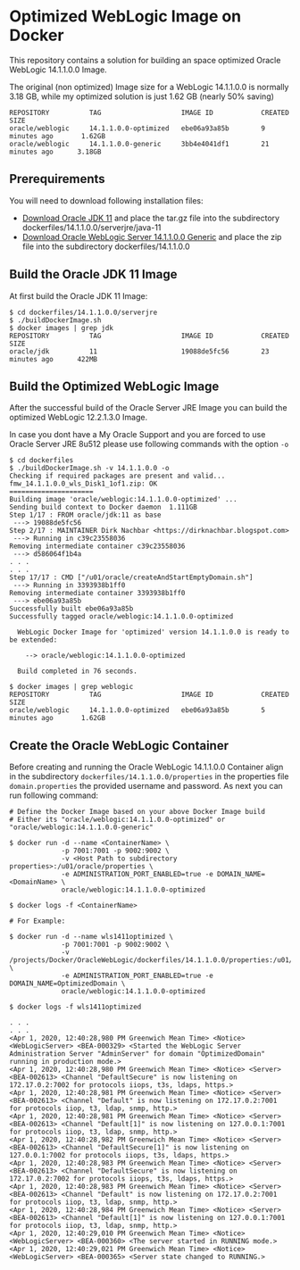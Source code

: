 Optimized WebLogic Image on Docker
===============
This repository contains a solution for building an space optimized Oracle WebLogic 14.1.1.0.0 Image.

The original (non optimized) Image size for a WebLogic 14.1.1.0.0 is normally 3.18 GB, while my optimized solution is just 1.62 GB (nearly 50% saving)

```
REPOSITORY          TAG                    IMAGE ID            CREATED             SIZE
oracle/weblogic     14.1.1.0.0-optimized   ebe06a93a85b        9 minutes ago       1.62GB
oracle/weblogic     14.1.1.0.0-generic     3bb4e4041df1        21 minutes ago      3.18GB
```

## Prerequirements
You will need to download following installation files:
* [Download Oracle JDK 11](https://www.oracle.com/technetwork/java/javase/downloads/java-archive-javase8-2177648.html) and place the tar.gz file into the subdirectory dockerfiles/14.1.1.0.0/serverjre/java-11
* [Download Oracle WebLogic Server 14.1.1.0.0 Generic](https://www.oracle.com/middleware/technologies/fusionmiddleware-downloads.html) and place the zip file into the subdirectory dockerfiles/14.1.1.0.0

## Build the Oracle JDK 11 Image
At first build the Oracle JDK 11 Image:

```
$ cd dockerfiles/14.1.1.0.0/serverjre
$ ./buildDockerImage.sh
$ docker images | grep jdk
REPOSITORY          TAG                    IMAGE ID            CREATED             SIZE
oracle/jdk          11                     19088de5fc56        23 minutes ago      422MB

```

## Build the Optimized WebLogic Image
After the successful build of the Oracle Server JRE Image you can build the optimized WebLogic 12.2.1.3.0 Image.

In case you dont have a My Oracle Support and you are forced to use Oracle Server JRE 8u512 please use following commands with the option `-o`

```
$ cd dockerfiles
$ ./buildDockerImage.sh -v 14.1.1.0.0 -o
Checking if required packages are present and valid...
fmw_14.1.1.0.0_wls_Disk1_1of1.zip: OK
=====================
Building image 'oracle/weblogic:14.1.1.0.0-optimized' ...
Sending build context to Docker daemon  1.111GB
Step 1/17 : FROM oracle/jdk:11 as base
 ---> 19088de5fc56
Step 2/17 : MAINTAINER Dirk Nachbar <https://dirknachbar.blogspot.com>
 ---> Running in c39c23558036
Removing intermediate container c39c23558036
 ---> d586064f1b4a
. . .
. . .
Step 17/17 : CMD ["/u01/oracle/createAndStartEmptyDomain.sh"]
 ---> Running in 3393938b1ff0
Removing intermediate container 3393938b1ff0
 ---> ebe06a93a85b
Successfully built ebe06a93a85b
Successfully tagged oracle/weblogic:14.1.1.0.0-optimized

  WebLogic Docker Image for 'optimized' version 14.1.1.0.0 is ready to be extended:

    --> oracle/weblogic:14.1.1.0.0-optimized

  Build completed in 76 seconds.

$ docker images | grep weblogic
REPOSITORY          TAG                    IMAGE ID            CREATED             SIZE
oracle/weblogic     14.1.1.0.0-optimized   ebe06a93a85b        5 minutes ago       1.62GB
```

## Create the Oracle WebLogic Container
Before creating and running the Oracle WebLogic 14.1.1.0.0 Container align in the subdirectory `dockerfiles/14.1.1.0.0/properties` in the properties file `domain.properties` the provided username and password.
As next you can run following command:

```
# Define the Docker Image based on your above Docker Image build
# Either its "oracle/weblogic:14.1.1.0.0-optimized" or "oracle/weblogic:14.1.1.0.0-generic"

$ docker run -d --name <ContainerName> \
             -p 7001:7001 -p 9002:9002 \
             -v <Host Path to subdirectory properties>:/u01/oracle/properties \
             -e ADMINISTRATION_PORT_ENABLED=true -e DOMAIN_NAME=<DomainName> \
             oracle/weblogic:14.1.1.0.0-optimized

$ docker logs -f <ContainerName>

# For Example:

$ docker run -d --name wls1411optimized \
             -p 7001:7001 -p 9002:9002 \
             -v /projects/Docker/OracleWebLogic/dockerfiles/14.1.1.0.0/properties:/u01/oracle/properties \
             -e ADMINISTRATION_PORT_ENABLED=true -e DOMAIN_NAME=OptimizedDomain \
             oracle/weblogic:14.1.1.0.0-optimized

$ docker logs -f wls1411optimized

. . .
. . .
<Apr 1, 2020, 12:40:28,980 PM Greenwich Mean Time> <Notice> <WebLogicServer> <BEA-000329> <Started the WebLogic Server Administration Server "AdminServer" for domain "OptimizedDomain" running in production mode.> 
<Apr 1, 2020, 12:40:28,980 PM Greenwich Mean Time> <Notice> <Server> <BEA-002613> <Channel "DefaultSecure" is now listening on 172.17.0.2:7002 for protocols iiops, t3s, ldaps, https.> 
<Apr 1, 2020, 12:40:28,981 PM Greenwich Mean Time> <Notice> <Server> <BEA-002613> <Channel "Default" is now listening on 172.17.0.2:7001 for protocols iiop, t3, ldap, snmp, http.> 
<Apr 1, 2020, 12:40:28,981 PM Greenwich Mean Time> <Notice> <Server> <BEA-002613> <Channel "Default[1]" is now listening on 127.0.0.1:7001 for protocols iiop, t3, ldap, snmp, http.> 
<Apr 1, 2020, 12:40:28,982 PM Greenwich Mean Time> <Notice> <Server> <BEA-002613> <Channel "DefaultSecure[1]" is now listening on 127.0.0.1:7002 for protocols iiops, t3s, ldaps, https.> 
<Apr 1, 2020, 12:40:28,983 PM Greenwich Mean Time> <Notice> <Server> <BEA-002613> <Channel "DefaultSecure" is now listening on 172.17.0.2:7002 for protocols iiops, t3s, ldaps, https.> 
<Apr 1, 2020, 12:40:28,983 PM Greenwich Mean Time> <Notice> <Server> <BEA-002613> <Channel "Default" is now listening on 172.17.0.2:7001 for protocols iiop, t3, ldap, snmp, http.> 
<Apr 1, 2020, 12:40:28,984 PM Greenwich Mean Time> <Notice> <Server> <BEA-002613> <Channel "Default[1]" is now listening on 127.0.0.1:7001 for protocols iiop, t3, ldap, snmp, http.> 
<Apr 1, 2020, 12:40:29,010 PM Greenwich Mean Time> <Notice> <WebLogicServer> <BEA-000360> <The server started in RUNNING mode.> 
<Apr 1, 2020, 12:40:29,021 PM Greenwich Mean Time> <Notice> <WebLogicServer> <BEA-000365> <Server state changed to RUNNING.> 
```

